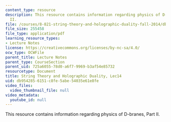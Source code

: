 ```yaml
---
content_type: resource
description: This resource contains information regarding physics of D-branes, Part
  II.
file: /courses/8-821-string-theory-and-holographic-duality-fall-2014/db9542856151c8fe5abe54035e61e8fe_MIT8_821S15_Lec14.pdf
file_size: 255458
file_type: application/pdf
learning_resource_types:
- Lecture Notes
license: https://creativecommons.org/licenses/by-nc-sa/4.0/
ocw_type: OCWFile
parent_title: Lecture Notes
parent_type: CourseSection
parent_uid: 725a6055-78d0-a6f7-9969-b3af54e85732
resourcetype: Document
title: String Theory and Holographic Duality, Lec14
uid: db954285-6151-c8fe-5abe-54035e61e8fe
video_files:
  video_thumbnail_file: null
video_metadata:
  youtube_id: null
---
```

This resource contains information regarding physics of D-branes, Part II.